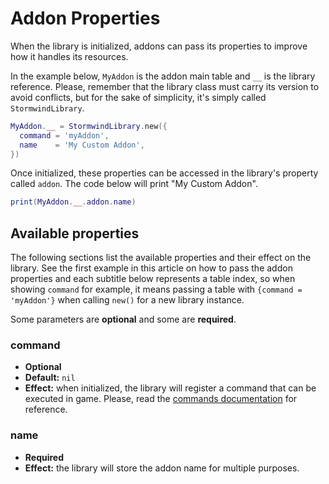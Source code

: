 # Addon Properties

When the library is initialized, addons can pass its properties to
improve how it handles its resources.

In the example below, `MyAddon` is the addon main table and `__` is
the library reference. Please, remember that the library class must
carry its version to avoid conflicts, but for the sake of simplicity,
it's simply called `StormwindLibrary`.

```lua
MyAddon.__ = StormwindLibrary.new({
  command = 'myAddon',
  name    = 'My Custom Addon',
})
```

Once initialized, these properties can be accessed in the library's
property called `addon`. The code below will print "My Custom Addon".

```lua
print(MyAddon.__.addon.name)
```

## Available properties

The following sections list the available properties and their effect
on the library. See the first example in this article on how to pass
the addon properties and each subtitle below represents a table index,
so when showing `command` for example, it means passing a table with
`{command = 'myAddon'}` when calling `new()` for a new library instance.

Some parameters are **optional** and some are **required**.

### command

* **Optional**
* **Default:** `nil`
* **Effect:** when initialized, the library will register a command
that can be executed in game. Please, read the
[commands documentation](../commands/overview) for reference.

### name

* **Required**
* **Effect:** the library will store the addon name for multiple purposes.
